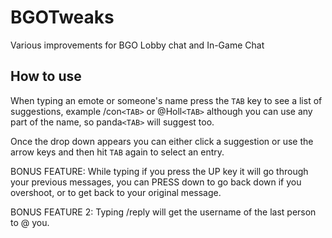 # BGOTweaks
Various improvements for BGO Lobby chat and In-Game Chat

## How to use ##

When typing an emote or someone's name press the `TAB` key to see a list of suggestions, example /con`<TAB>` or @Holl`<TAB>` although you can use any part of the name, so panda`<TAB>` will suggest too.

Once the drop down appears you can either click a suggestion or use the arrow keys and then hit `TAB` again to select an entry.

BONUS FEATURE: While typing if you press the UP key it will go through your previous messages, you can PRESS down to go back down if you overshoot, or to get back to your original message.

BONUS FEATURE 2: Typing /reply will get the username of the last person to @ you.
